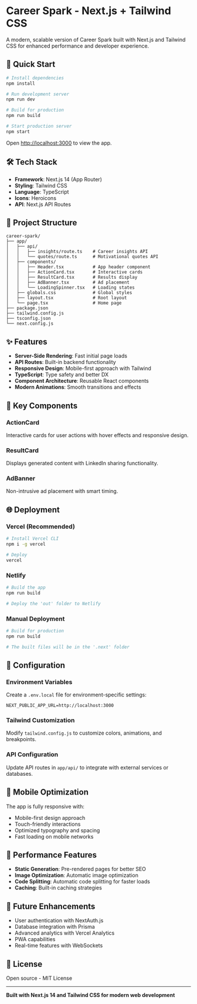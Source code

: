 # Career Spark - Next.js + Tailwind CSS

A modern, scalable version of Career Spark built with Next.js and Tailwind CSS for enhanced performance and developer experience.

## 🚀 Quick Start

```bash
# Install dependencies
npm install

# Run development server
npm run dev

# Build for production
npm run build

# Start production server
npm start
```

Open [http://localhost:3000](http://localhost:3000) to view the app.

## 🛠 Tech Stack

- **Framework**: Next.js 14 (App Router)
- **Styling**: Tailwind CSS
- **Language**: TypeScript
- **Icons**: Heroicons
- **API**: Next.js API Routes

## 📁 Project Structure

```
career-spark/
├── app/
│   ├── api/
│   │   ├── insights/route.ts    # Career insights API
│   │   └── quotes/route.ts      # Motivational quotes API
│   ├── components/
│   │   ├── Header.tsx           # App header component
│   │   ├── ActionCard.tsx       # Interactive cards
│   │   ├── ResultCard.tsx       # Results display
│   │   ├── AdBanner.tsx         # Ad placement
│   │   └── LoadingSpinner.tsx   # Loading states
│   ├── globals.css              # Global styles
│   ├── layout.tsx               # Root layout
│   └── page.tsx                 # Home page
├── package.json
├── tailwind.config.js
├── tsconfig.json
└── next.config.js
```

## ✨ Features

- **Server-Side Rendering**: Fast initial page loads
- **API Routes**: Built-in backend functionality
- **Responsive Design**: Mobile-first approach with Tailwind
- **TypeScript**: Type safety and better DX
- **Component Architecture**: Reusable React components
- **Modern Animations**: Smooth transitions and effects

## 🎯 Key Components

### ActionCard
Interactive cards for user actions with hover effects and responsive design.

### ResultCard
Displays generated content with LinkedIn sharing functionality.

### AdBanner
Non-intrusive ad placement with smart timing.

## 🌐 Deployment

### Vercel (Recommended)
```bash
# Install Vercel CLI
npm i -g vercel

# Deploy
vercel
```

### Netlify
```bash
# Build the app
npm run build

# Deploy the 'out' folder to Netlify
```

### Manual Deployment
```bash
# Build for production
npm run build

# The built files will be in the '.next' folder
```

## 🔧 Configuration

### Environment Variables
Create a `.env.local` file for environment-specific settings:

```env
NEXT_PUBLIC_APP_URL=http://localhost:3000
```

### Tailwind Customization
Modify `tailwind.config.js` to customize colors, animations, and breakpoints.

### API Configuration
Update API routes in `app/api/` to integrate with external services or databases.

## 📱 Mobile Optimization

The app is fully responsive with:
- Mobile-first design approach
- Touch-friendly interactions
- Optimized typography and spacing
- Fast loading on mobile networks

## 🚀 Performance Features

- **Static Generation**: Pre-rendered pages for better SEO
- **Image Optimization**: Automatic image optimization
- **Code Splitting**: Automatic code splitting for faster loads
- **Caching**: Built-in caching strategies

## 🔮 Future Enhancements

- User authentication with NextAuth.js
- Database integration with Prisma
- Advanced analytics with Vercel Analytics
- PWA capabilities
- Real-time features with WebSockets

## 📄 License

Open source - MIT License

---

**Built with Next.js 14 and Tailwind CSS for modern web development**
